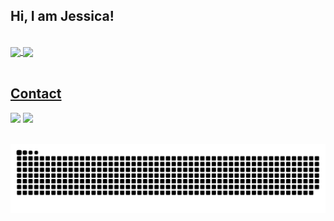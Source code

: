 ## Hi, I am Jessica! 
</br>

 <div>
  <a href="https://github.com/jfdmagalhaes">
   <img align="center" height="170" src="https://github-readme-stats.vercel.app/api/top-langs/?username=jfdmagalhaes&layout=compact&langs_count=16&theme=dracula"/>
   <img align="center" height="170" src="https://github-readme-stats.vercel.app/api?username=jfdmagalhaes&show_icons=true&include_all_commits=true&count_private=true&hide_border=true&rank_icon=github&title_color=8fe2d9&icon_color=8fe2d9&text_color=c9d1d9&bg_color=0d1117"/>
</div>
 
  
</br>

## Contact 
<div> 
  <a href="https://www.linkedin.com/in/jessicafreire" target="_blank"><img src="https://img.shields.io/badge/-LinkedIn-%230077B5?style=for-the-badge&logo=linkedin&logoColor=white" target="_blank"></a> 
  <a href = "mailto: jfreiremagalhaes@gmail.com"><img src="https://img.shields.io/badge/-Gmail-%23333?style=for-the-badge&logo=gmail&logoColor=white" target="_blank"></a>
 </br>
</br>

 ![Snake animation](https://github.com/jfdmagalhaes/jfdmagalhaes/blob/output/github-contribution-grid-snake.svg)
 
</div>
